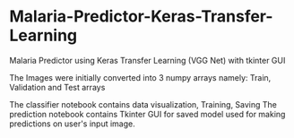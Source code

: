 # Malaria-Predictor-Keras-Transfer-Learning
Malaria Predictor using Keras Transfer Learning (VGG Net) with tkinter GUI

The Images were initially converted into 3 numpy arrays namely:
Train, Validation and Test arrays

The classifier notebook contains data visualization, Training, Saving 
The prediction notebook contains Tkinter GUI for saved model used for making predictions on user's input image.
